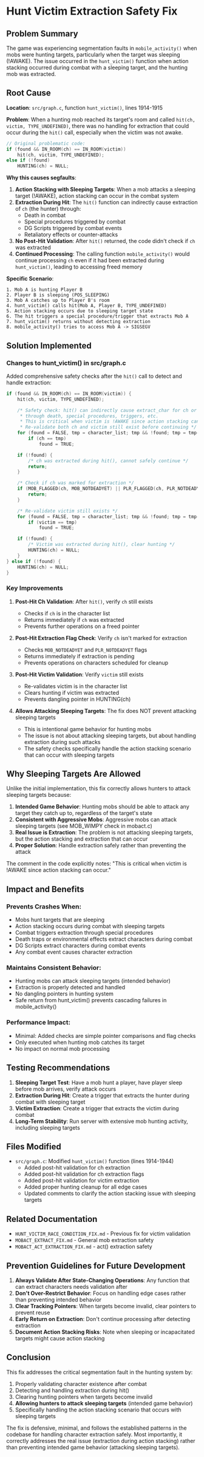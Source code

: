 # Hunt Victim Extraction Safety Fix

## Problem Summary

The game was experiencing segmentation faults in `mobile_activity()` when mobs were hunting targets, particularly when the target was sleeping (!AWAKE). The issue occurred in the `hunt_victim()` function when action stacking occurred during combat with a sleeping target, and the hunting mob was extracted.

## Root Cause

**Location**: `src/graph.c`, function `hunt_victim()`, lines 1914-1915

**Problem**: When a hunting mob reached its target's room and called `hit(ch, victim, TYPE_UNDEFINED)`, there was no handling for extraction that could occur during the `hit()` call, especially when the victim was not awake.

```c
// Original problematic code:
if (found && IN_ROOM(ch) == IN_ROOM(victim))
    hit(ch, victim, TYPE_UNDEFINED);
else if (!found)
    HUNTING(ch) = NULL;
```

**Why this causes segfaults**:

1. **Action Stacking with Sleeping Targets**: When a mob attacks a sleeping target (!AWAKE), action stacking can occur in the combat system
2. **Extraction During Hit**: The `hit()` function can indirectly cause extraction of `ch` (the hunter) through:
   - Death in combat
   - Special procedures triggered by combat
   - DG Scripts triggered by combat events
   - Retaliatory effects or counter-attacks
3. **No Post-Hit Validation**: After `hit()` returned, the code didn't check if `ch` was extracted
4. **Continued Processing**: The calling function `mobile_activity()` would continue processing `ch` even if it had been extracted during `hunt_victim()`, leading to accessing freed memory

**Specific Scenario**:
```
1. Mob A is hunting Player B
2. Player B is sleeping (POS_SLEEPING)
3. Mob A catches up to Player B's room
4. hunt_victim() calls hit(Mob A, Player B, TYPE_UNDEFINED)
5. Action stacking occurs due to sleeping target state
6. The hit triggers a special procedure/trigger that extracts Mob A
7. hunt_victim() returns without detecting extraction
8. mobile_activity() tries to access Mob A -> SIGSEGV
```

## Solution Implemented

### Changes to hunt_victim() in src/graph.c

Added comprehensive safety checks after the `hit()` call to detect and handle extraction:

```c
if (found && IN_ROOM(ch) == IN_ROOM(victim)) {
    hit(ch, victim, TYPE_UNDEFINED);

    /* Safety check: hit() can indirectly cause extract_char for ch or victim
     * through death, special procedures, triggers, etc.
     * This is critical when victim is !AWAKE since action stacking can occur.
     * Re-validate both ch and victim still exist before continuing */
    for (found = FALSE, tmp = character_list; tmp && !found; tmp = tmp->next)
        if (ch == tmp)
            found = TRUE;

    if (!found) {
        /* ch was extracted during hit(), cannot safely continue */
        return;
    }

    /* Check if ch was marked for extraction */
    if (MOB_FLAGGED(ch, MOB_NOTDEADYET) || PLR_FLAGGED(ch, PLR_NOTDEADYET)) {
        return;
    }

    /* Re-validate victim still exists */
    for (found = FALSE, tmp = character_list; tmp && !found; tmp = tmp->next)
        if (victim == tmp)
            found = TRUE;

    if (!found) {
        /* Victim was extracted during hit(), clear hunting */
        HUNTING(ch) = NULL;
    }
} else if (!found) {
    HUNTING(ch) = NULL;
}
```

### Key Improvements

1. **Post-Hit Ch Validation**: After `hit()`, verify `ch` still exists
   - Checks if `ch` is in the character list
   - Returns immediately if `ch` was extracted
   - Prevents further operations on a freed pointer

2. **Post-Hit Extraction Flag Check**: Verify `ch` isn't marked for extraction
   - Checks `MOB_NOTDEADYET` and `PLR_NOTDEADYET` flags
   - Returns immediately if extraction is pending
   - Prevents operations on characters scheduled for cleanup

3. **Post-Hit Victim Validation**: Verify `victim` still exists
   - Re-validates victim is in the character list
   - Clears hunting if victim was extracted
   - Prevents dangling pointer in HUNTING(ch)

4. **Allows Attacking Sleeping Targets**: The fix does NOT prevent attacking sleeping targets
   - This is intentional game behavior for hunting mobs
   - The issue is not about attacking sleeping targets, but about handling extraction during such attacks
   - The safety checks specifically handle the action stacking scenario that can occur with sleeping targets

## Why Sleeping Targets Are Allowed

Unlike the initial implementation, this fix correctly allows hunters to attack sleeping targets because:

1. **Intended Game Behavior**: Hunting mobs should be able to attack any target they catch up to, regardless of the target's state
2. **Consistent with Aggressive Mobs**: Aggressive mobs can attack sleeping targets (see MOB_WIMPY check in mobact.c)
3. **Real Issue is Extraction**: The problem is not attacking sleeping targets, but the action stacking and extraction that can occur
4. **Proper Solution**: Handle extraction safely rather than preventing the attack

The comment in the code explicitly notes: "This is critical when victim is !AWAKE since action stacking can occur."

## Impact and Benefits

### Prevents Crashes When:
- Mobs hunt targets that are sleeping
- Action stacking occurs during combat with sleeping targets
- Combat triggers extraction through special procedures
- Death traps or environmental effects extract characters during combat
- DG Scripts extract characters during combat events
- Any combat event causes character extraction

### Maintains Consistent Behavior:
- Hunting mobs can attack sleeping targets (intended behavior)
- Extraction is properly detected and handled
- No dangling pointers in hunting system
- Safe return from hunt_victim() prevents cascading failures in mobile_activity()

### Performance Impact:
- Minimal: Added checks are simple pointer comparisons and flag checks
- Only executed when hunting mob catches its target
- No impact on normal mob processing

## Testing Recommendations

1. **Sleeping Target Test**: Have a mob hunt a player, have player sleep before mob arrives, verify attack occurs
2. **Extraction During Hit**: Create a trigger that extracts the hunter during combat with sleeping target
3. **Victim Extraction**: Create a trigger that extracts the victim during combat
4. **Long-Term Stability**: Run server with extensive mob hunting activity, including sleeping targets

## Files Modified

- `src/graph.c`: Modified `hunt_victim()` function (lines 1914-1944)
  - Added post-hit validation for ch extraction
  - Added post-hit validation for ch extraction flags
  - Added post-hit validation for victim extraction
  - Added proper hunting cleanup for all edge cases
  - Updated comments to clarify the action stacking issue with sleeping targets

## Related Documentation

- `HUNT_VICTIM_RACE_CONDITION_FIX.md` - Previous fix for victim validation
- `MOBACT_EXTRACT_FIX.md` - General mob extraction safety
- `MOBACT_ACT_EXTRACTION_FIX.md` - act() extraction safety

## Prevention Guidelines for Future Development

1. **Always Validate After State-Changing Operations**: Any function that can extract characters needs validation after
2. **Don't Over-Restrict Behavior**: Focus on handling edge cases rather than preventing intended behavior
3. **Clear Tracking Pointers**: When targets become invalid, clear pointers to prevent reuse
4. **Early Return on Extraction**: Don't continue processing after detecting extraction
5. **Document Action Stacking Risks**: Note when sleeping or incapacitated targets might cause action stacking

## Conclusion

This fix addresses the critical segmentation fault in the hunting system by:
1. Properly validating character existence after combat
2. Detecting and handling extraction during hit()
3. Clearing hunting pointers when targets become invalid
4. **Allowing hunters to attack sleeping targets** (intended game behavior)
5. Specifically handling the action stacking scenario that occurs with sleeping targets

The fix is defensive, minimal, and follows the established patterns in the codebase for handling character extraction safely. Most importantly, it correctly addresses the real issue (extraction during action stacking) rather than preventing intended game behavior (attacking sleeping targets).

